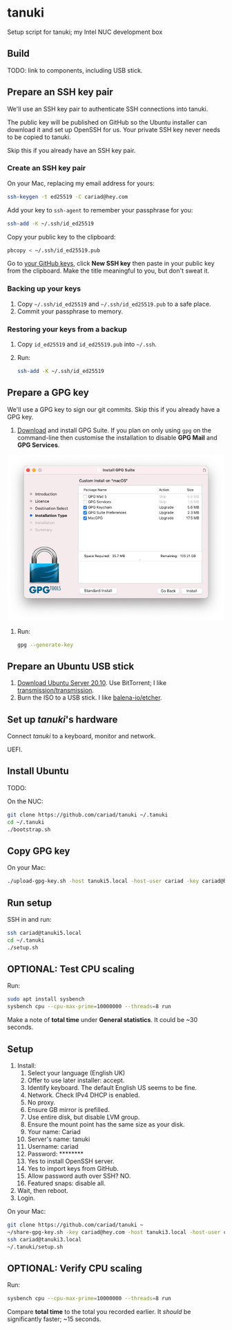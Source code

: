 # tanuki

Setup script for tanuki; my Intel NUC development box

## Build

TODO: link to components, including USB stick.

## Prepare an SSH key pair

We'll use an SSH key pair to authenticate SSH connections into tanuki.

The public key will be published on GitHub so the Ubuntu installer can download it and set up OpenSSH for us. Your private SSH key never needs to be copied to tanuki.

Skip this if you already have an SSH key pair.

### Create an SSH key pair

On your Mac, replacing my email address for yours:

```bash
ssh-keygen -t ed25519 -C cariad@hey.com
```

Add your key to `ssh-agent` to remember your passphrase for you:

```bash
ssh-add -K ~/.ssh/id_ed25519
```

Copy your public key to the clipboard:

```bash
pbcopy < ~/.ssh/id_ed25519.pub
```

Go to [your GitHub keys](https://github.com/settings/keys), click **New SSH key** then paste in your public key from the clipboard. Make the title meaningful to you, but don't sweat it.

### Backing up your keys

1. Copy `~/.ssh/id_ed25519` and `~/.ssh/id_ed25519.pub` to a safe place.
1. Commit your passphrase to memory.

### Restoring your keys from a backup

1. Copy `id_ed25519` and `id_ed25519.pub` into `~/.ssh`.
1. Run:

    ```bash
    ssh-add -K ~/.ssh/id_ed25519
    ```

## Prepare a GPG key

We'll use a GPG key to sign our git commits. Skip this if you already have a GPG key.

1. [Download](https://gpgtools.org/) and install GPG Suite. If you plan on only using `gpg` on the command-line then customise the installation to disable **GPG Mail** and **GPG Services**.

![Customised GPG Suite installation](docs/install-gpg-suite.png)

1. Run:

    ```bash
    gpg --generate-key
    ```

## Prepare an Ubuntu USB stick

1. [Download Ubuntu Server 20.10](https://ubuntu.com/download/server#downloads). Use BitTorrent; I like [transmission/transmission](https://github.com/transmission/transmission).
1. Burn the ISO to a USB stick. I like [balena-io/etcher](https://github.com/balena-io/etcher).

## Set up _tanuki_'s hardware

Connect _tanuki_ to a keyboard, monitor and network.

UEFI.

## Install Ubuntu

TODO:

On the NUC:

```bash
git clone https://github.com/cariad/tanuki ~/.tanuki
cd ~/.tanuki
./bootstrap.sh
```

## Copy GPG key

On your Mac:

```bash
./upload-gpg-key.sh -host tanuki5.local -host-user cariad -key cariad@hey.com
```

## Run setup

SSH in and run:

```bash
ssh cariad@tanuki5.local
cd ~/.tanuki
./setup.sh
```

## OPTIONAL: Test CPU scaling

Run:

```bash
sudo apt install sysbench
sysbench cpu --cpu-max-prime=10000000 --threads=8 run
```

Make a note of **total time** under **General statistics**. It could be ~30 seconds.

## Setup

1. Install:
    1. Select your language (English UK)
    1. Offer to use later installer: accept.
    1. Identify keyboard. The default English US seems to be fine.
    1. Network. Check IPv4 DHCP is enabled.
    1. No proxy.
    1. Ensure GB mirror is prefilled.
    1. Use entire disk, but disable LVM group.
    1. Ensure the mount point has the same size as your disk.
    1. Your name: Cariad
    1. Server's name: tanuki
    1. Username: cariad
    1. Password: ********
    1. Yes to install OpenSSH server.
    1. Yes to import keys from GitHub.
    1. Allow password auth over SSH? NO.
    1. Featured snaps: disable all.
1. Wait, then reboot.
1. Login.

On your Mac:

```bash
git clone https://github.com/cariad/tanuki ~
~/share-gpg-key.sh -key cariad@hey.com -host tanuki3.local -host-user cariad
ssh cariad@tanuki3.local
~/.tanuki/setup.sh
```

## OPTIONAL: Verify CPU scaling

Run:

```bash
sysbench cpu --cpu-max-prime=10000000 --threads=8 run
```

Compare **total time** to the total you recorded earlier. It _should_ be significantly faster; ~15 seconds.

